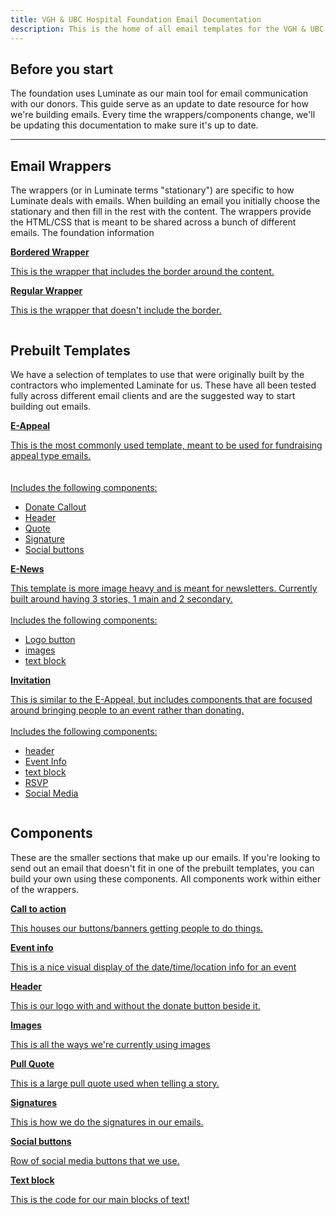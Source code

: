 ```yaml
---
title: VGH & UBC Hospital Foundation Email Documentation
description: This is the home of all email templates for the VGH & UBC Hospital Foundation
---
```


## Before you start

The foundation uses Luminate as our main tool for email communication with our donors. This guide serve as an update to date resource for how we're building emails. Every time the wrappers/components change, we'll be updating this documentation to make sure it's up to date.

---

## Email Wrappers

The wrappers (or in Luminate terms "stationary") are specific to how Luminate deals with emails. When building an email you initially choose the stationary and then fill in the rest with the content. The wrappers provide the HTML/CSS that is meant to be shared across a bunch of different emails. The foundation information

<div class="row up-1 medium-up-2 large-up-3 docs-big-index">
  <div class="column"><a href="template-bordered.html">
    <strong>Bordered Wrapper</strong>
    <p>This is the wrapper that includes the border around the content.</p>
  </a></div>
  <div class="column"><a href="template-regular.html">
    <strong>Regular Wrapper</strong>
    <p>This is the wrapper that doesn't include the border.</p>
  </a></div>
</div>

## Prebuilt Templates

We have a selection of templates to use that were originally built by the contractors who implemented Laminate for us. These have all been tested fully across different email clients and are the suggested way to start building out emails.

<div class="row up-1 medium-up-2 large-up-3 docs-big-index">
  <div class="column"><a href="sass.html">
    <strong>E-Appeal</strong>
    <p>This is the most commonly used template, meant to be used for fundraising appeal type emails.<br><br><br>Includes the following components:
    <ul><li>Donate Callout</li><li>Header</li><li>Quote</li><li>Signature</li><li>Social buttons</li></ul>
    </a></p>
  </div>
  <div class="column"><a href="inky.html">
    <strong>E-News</strong>
    <p>This template is more image heavy and is meant for newsletters. Currently built around having 3 stories, 1 main and 2 secondary.
    <br><br>Includes the following components:
    <ul><li>Logo button</li><li>images</li><li>text block</li></ul>
    </a></p>
  </div>
  <div class="column"><a href="inky.html">
    <strong>Invitation</strong>
    <p>This is similar to the E-Appeal, but includes components that are focused around bringing people to an event rather than donating.
    <br><br>Includes the following components:
    <ul><li>header</li><li>Event Info</li><li>text block</li><li>RSVP</li><li>Social Media</li></ul>
    </a></p>
  </div>
</div>

## Components

These are the smaller sections that make up our emails. If you're looking to send out an email that doesn't fit in one of the prebuilt templates, you can build your own using these components. All components work within either of the wrappers.

<div class="row up-1 medium-up-2 large-up-3 docs-big-index">
  <div class="column"><a href="call-to-action.html">
    <strong>Call to action</strong>
    <p>This houses our buttons/banners getting people to do things.
    </a></p>
  </div>
  <div class="column"><a href="event-info.html">
    <strong>Event info</strong>
    <p>This is a nice visual display of the date/time/location info for an event
    </a></p>
  </div>
  <div class="column"><a href="header.html">
    <strong>Header</strong>
    <p>This is our logo with and without the donate button beside it.
    </a></p>
  </div>
  <div class="column"><a href="images.html">
    <strong>Images</strong>
    <p>This is all the ways we're currently using images
    </a></p>
  </div>
  <div class="column"><a href="pull-quote.html">
    <strong>Pull Quote</strong>
    <p>This is a large pull quote used when telling a story.
    </a></p>
  </div>
  <div class="column"><a href="signature.html">
    <strong>Signatures</strong>
    <p>This is how we do the signatures in our emails.
    </a></p>
  </div>
  <div class="column"><a href="social-buttons.html">
    <strong>Social buttons</strong>
    <p>Row of social media buttons that we use.
    </a></p>
  </div>
  <div class="column"><a href="text-block.html">
    <strong>Text block</strong>
    <p>This is the code for our main blocks of text!
    </a></p>
  </div>

</div>
